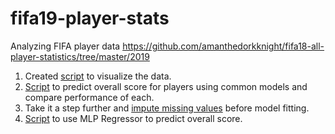 # fifa19-player-stats
Analyzing FIFA player data
https://github.com/amanthedorkknight/fifa18-all-player-statistics/tree/master/2019

1. Created [script](https://github.com/shobhitshah/fifa19-player-stats/blob/develop/scripts/fifa19.ipynb) to visualize the data.
2. [Script](https://github.com/shobhitshah/fifa19-player-stats/blob/develop/scripts/fifa19_ml.ipynb) to predict overall score for players using common models and compare performance of each.
3. Take it a step further and [impute missing values](https://github.com/shobhitshah/fifa19-player-stats/blob/develop/scripts/fifa19_ml2.ipynb) before model fitting.
4. [Script](https://github.com/shobhitshah/fifa19-player-stats/blob/develop/scripts/fifa19_ml2-MLP.ipynb) to use MLP Regressor to predict overall score.
